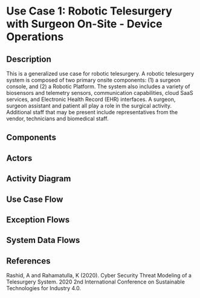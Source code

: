 <H1> Use Case 1: Robotic Telesurgery with Surgeon On-Site - Device Operations </H1> 

<H2> Description </H2> 
This is a generalized use case for robotic telesurgery.  A robotic telesurgery system is composed of two primary onsite components: (1) a surgeon console, and (2) a Robotic Platform. The system also includes a variety of biosensors and telemetry sensors, communication capabilities, cloud SaaS services, and Electronic Health Record (EHR) interfaces. A surgeon, surgeon assistant and patient all play a role in the surgical activity. Additional staff that may be present include representatives from the vendor, technicians and biomedical staff. 

<H2> Components </H2> 
  

  
  
  
 <H2> Actors </H2>
 
 
 <H2> Activity Diagram </H2> 
 
 
 
 <H2> Use Case Flow </H2> 
 
 
 
 <H2> Exception Flows </H2> 
 
 
 <H2> System Data Flows </H2> 
 
 
 
 
 <H2> References </H2>
Rashid, A and Rahamatulla, K (2020). Cyber Security Threat Modeling of a Telesurgery System. 2020 2nd International Conference on Sustainable Technologies for Industry 4.0. 
 
